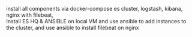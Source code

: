
install all components via docker-compose es cluster, logstash, kibana, nginx with filebeat,  
Install ES HQ & ANSIBLE on local VM and use ansible to add instances to the cluster, and use ansible to install filebeat on nginx
